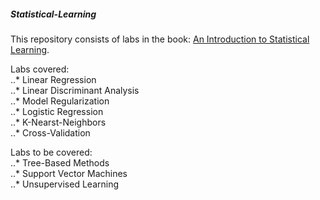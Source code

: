 ##### Statistical-Learning
This repository consists of labs in the book: [An Introduction to Statistical Learning](https://goo.gl/TSMkhu).  

Labs covered:  
..* Linear Regression    
..* Linear Discriminant Analysis  
  ..* Model Regularization  
  ..* Logistic Regression  
  ..* K-Nearst-Neighbors  
  ..* Cross-Validation    

Labs to be covered:  
  ..* Tree-Based Methods  
  ..* Support Vector Machines  
  ..* Unsupervised Learning 
